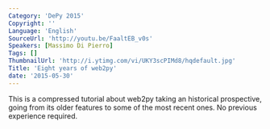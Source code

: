 ```yaml
---
Category: 'DePy 2015'
Copyright: ''
Language: 'English'
SourceUrl: 'http://youtu.be/FaaltEB_v0s'
Speakers: [Massimo Di Pierro]
Tags: []
ThumbnailUrl: 'http://i.ytimg.com/vi/UKY3scPIMd8/hqdefault.jpg'
Title: 'Eight years of web2py'
date: '2015-05-30'
---
```

This is a compressed tutorial about web2py taking an historical prospective, going from its older features to some of the most recent ones. No previous experience required.